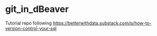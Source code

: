 # git_in_dBeaver
Tutorial repo following https://betterwithdata.substack.com/p/how-to-version-control-your-sql
